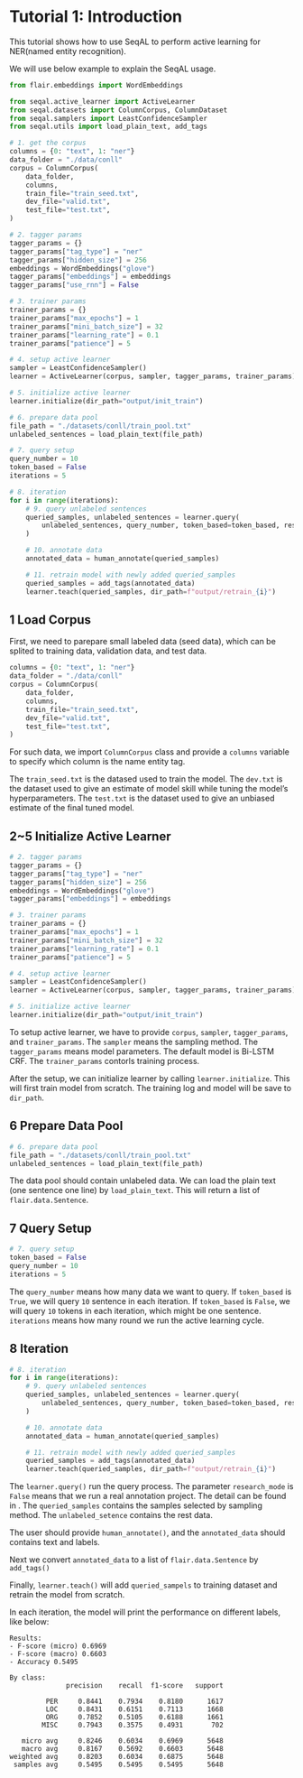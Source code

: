# Tutorial 1: Introduction

This tutorial shows how to use SeqAL to perform active learning for NER(named entity recognition).

We will use below example to explain the SeqAL usage.

```python
from flair.embeddings import WordEmbeddings

from seqal.active_learner import ActiveLearner
from seqal.datasets import ColumnCorpus, ColumnDataset
from seqal.samplers import LeastConfidenceSampler
from seqal.utils import load_plain_text, add_tags

# 1. get the corpus
columns = {0: "text", 1: "ner"}
data_folder = "./data/conll"
corpus = ColumnCorpus(
    data_folder,
    columns,
    train_file="train_seed.txt",
    dev_file="valid.txt",
    test_file="test.txt",
)

# 2. tagger params
tagger_params = {}
tagger_params["tag_type"] = "ner"
tagger_params["hidden_size"] = 256
embeddings = WordEmbeddings("glove")
tagger_params["embeddings"] = embeddings
tagger_params["use_rnn"] = False

# 3. trainer params
trainer_params = {}
trainer_params["max_epochs"] = 1
trainer_params["mini_batch_size"] = 32
trainer_params["learning_rate"] = 0.1
trainer_params["patience"] = 5

# 4. setup active learner
sampler = LeastConfidenceSampler()
learner = ActiveLearner(corpus, sampler, tagger_params, trainer_params)

# 5. initialize active learner
learner.initialize(dir_path="output/init_train")

# 6. prepare data pool
file_path = "./datasets/conll/train_pool.txt"
unlabeled_sentences = load_plain_text(file_path)

# 7. query setup
query_number = 10
token_based = False
iterations = 5

# 8. iteration
for i in range(iterations):
    # 9. query unlabeled sentences
    queried_samples, unlabeled_sentences = learner.query(
        unlabeled_sentences, query_number, token_based=token_based, research_mode=False
    )

    # 10. annotate data
    annotated_data = human_annotate(queried_samples)

    # 11. retrain model with newly added queried_samples
    queried_samples = add_tags(annotated_data)
    learner.teach(queried_samples, dir_path=f"output/retrain_{i}")
```


## 1 Load Corpus

First, we need to parepare small labeled data (seed data), which can be splited to training data, validation data, and test data.

```python
columns = {0: "text", 1: "ner"}
data_folder = "./data/conll"
corpus = ColumnCorpus(
    data_folder,
    columns,
    train_file="train_seed.txt",
    dev_file="valid.txt",
    test_file="test.txt",
)
```

For such data, we import `ColumnCorpus` class and provide a `columns` variable to specify which column is the name entity tag. 

The `train_seed.txt` is the datased used to train the model. The `dev.txt` is the dataset used to give an estimate of model skill while tuning the model’s hyperparameters. The `test.txt` is the dataset used to give an unbiased estimate of the final tuned model.


## 2~5 Initialize Active Learner

```python
# 2. tagger params
tagger_params = {}
tagger_params["tag_type"] = "ner"
tagger_params["hidden_size"] = 256
embeddings = WordEmbeddings("glove")
tagger_params["embeddings"] = embeddings

# 3. trainer params
trainer_params = {}
trainer_params["max_epochs"] = 1
trainer_params["mini_batch_size"] = 32
trainer_params["learning_rate"] = 0.1
trainer_params["patience"] = 5

# 4. setup active learner
sampler = LeastConfidenceSampler()
learner = ActiveLearner(corpus, sampler, tagger_params, trainer_params)

# 5. initialize active learner
learner.initialize(dir_path="output/init_train")
```

To setup active learner, we have to provide `corpus`, `sampler`, `tagger_params`, and `trainer_params`. The `sampler` means the sampling method. The `tagger_params` means model parameters. The default model is Bi-LSTM CRF. The `trainer_params` contorls training process.

After the setup, we can initialize learner by calling `learner.initialize`. This will first train model from scratch. The training log and model will be save to `dir_path`.

## 6 Prepare Data Pool

```python
# 6. prepare data pool
file_path = "./datasets/conll/train_pool.txt"
unlabeled_sentences = load_plain_text(file_path)
```

The data pool should contain unlabeled data. We can load the plain text (one sentence one line) by `load_plain_text`. This will return a list of `flair.data.Sentence`.


## 7 Query Setup

```python
# 7. query setup
token_based = False
query_number = 10
iterations = 5
```

The `query_number` means how many data we want to query. If `token_based` is `True`, we will query `10` sentence in each iteration. If `token_based` is `False`, we will query `10` tokens in each iteration, which might be one sentence. `iterations` means how many round we run the active learning cycle.


## 8 Iteration

```python
# 8. iteration
for i in range(iterations):
    # 9. query unlabeled sentences
    queried_samples, unlabeled_sentences = learner.query(
        unlabeled_sentences, query_number, token_based=token_based, research_mode=False
    )

    # 10. annotate data
    annotated_data = human_annotate(queried_samples)

    # 11. retrain model with newly added queried_samples
    queried_samples = add_tags(annotated_data)
    learner.teach(queried_samples, dir_path=f"output/retrain_{i}")
```

The `learner.query()` run the query process. The parameter `research_mode` is `False` means that we run a real annotation project. The detail can be found in [](). The `queried_samples` contains the samples selected by sampling method. The `unlabeled_setence` contains the rest data.

The user should provide `human_annotate()`, and the `annotated_data` should contains text and labels.

Next we convert `annotated_data` to a list of `flair.data.Sentence` by `add_tags()`

Finally, `learner.teach()` will add `queried_sampels` to training dataset and retrain the model from scratch.

In each iteration, the model will print the performance on different labels, like below:

```
Results:
- F-score (micro) 0.6969
- F-score (macro) 0.6603
- Accuracy 0.5495

By class:
              precision    recall  f1-score   support

         PER     0.8441    0.7934    0.8180      1617
         LOC     0.8431    0.6151    0.7113      1668
         ORG     0.7852    0.5105    0.6188      1661
        MISC     0.7943    0.3575    0.4931       702

   micro avg     0.8246    0.6034    0.6969      5648
   macro avg     0.8167    0.5692    0.6603      5648
weighted avg     0.8203    0.6034    0.6875      5648
 samples avg     0.5495    0.5495    0.5495      5648
```
